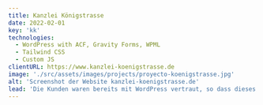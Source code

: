 ```yaml
---
title: Kanzlei Königstrasse
date: 2022-02-01
key: 'kk'
technologies:
  - WordPress with ACF, Gravity Forms, WPML
  - Tailwind CSS
  - Custom JS
clientURL: https://www.kanzlei-koenigstrasse.de
image: './src/assets/images/projects/proyecto-koenigstrasse.jpg'
alt: 'Screenshot der Website kanzlei-koenigstrasse.de'
lead: 'Die Kunden waren bereits mit WordPress vertraut, so dass dieses System beibehalten wurde. Der englische Sprachbereich wurde erweitert und unnötige Zusatzplugins wurden auf ein Minimum reduziert. Es gab eine Menge "technical debt", weshalb ich komplett neu programmiert habe. Es wurden nur die vorhandenen Inhalte importiert und in entsprechende Custom Post Types einsortiert. Es wurde viel umstrukturiert und ehemals unabhängige Seiten wurden in übergeordnete Bereiche sortiert. Alle geänderten URLs wurden als Redirects gespeichert.'
---
```

